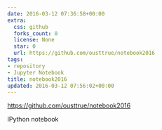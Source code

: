 ```yaml
---
date: 2016-03-12 07:36:58+00:00
extra:
  css: github
  forks_count: 0
  license: None
  star: 0
  url: https://github.com/ousttrue/notebook2016
tags:
- repository
- Jupyter Notebook
title: notebook2016
updated: 2016-03-12 07:56:02+00:00
---
```


<https://github.com/ousttrue/notebook2016>

IPython notebook
